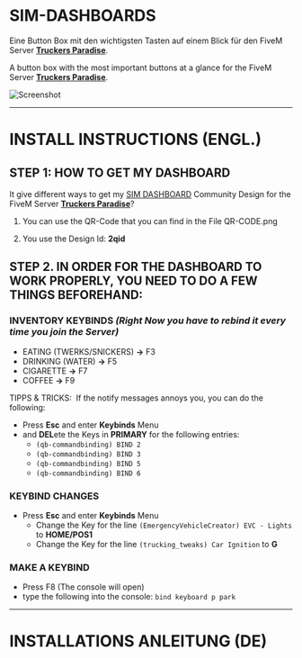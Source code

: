 # SIM-DASHBOARDS

Eine Button Box mit den wichtigsten Tasten auf einem Blick
für den FiveM Server [**Truckers Paradise**](https://discord.gg/4KEZ5EfShJ). 

A button box with the most important buttons at a glance
for the FiveM Server [**Truckers Paradise**](https://discord.gg/4KEZ5EfShJ).

![Screenshot](https://github.com/Ti-Mobeil/Truckers-Paradise-SIM-Dashboard/assets/8138954/338611ba-2a50-456a-a39c-4e8b37958ee2)

---


# INSTALL INSTRUCTIONS (ENGL.)

## STEP 1: HOW TO GET MY DASHBOARD

It give different ways to get my [SIM DASHBOARD](https://stryder-it.de/simdashboard/) Community Design
for the FiveM Server [**Truckers Paradise**](https://discord.gg/4KEZ5EfShJ)?

1. You can use the QR-Code that you can find in the File QR-CODE.png

2. You use the Design Id: **2qid**



## STEP 2. IN ORDER FOR THE DASHBOARD TO WORK PROPERLY, YOU NEED TO DO A FEW THINGS BEFOREHAND:

### INVENTORY KEYBINDS *(Right Now you have to rebind it every time you join the Server)*
- EATING (TWERKS/SNICKERS) **->** F3
- DRINKING (WATER) **->** F5
- CIGARETTE **->** F7
- COFFEE **->** F9

TIPPS & TRICKS:&nbsp;
If the notify messages annoys you, you can do the following:
- Press **Esc** and enter **Keybinds** Menu
- and **DEL**ete the Keys in **PRIMARY** for the following entries:
  - `(qb-commandbinding) BIND 2`
  - `(qb-commandbinding) BIND 3`
  - `(qb-commandbinding) BIND 5` 
  - `(qb-commandbinding) BIND 6` 

### KEYBIND CHANGES
- Press **Esc** and enter **Keybinds** Menu
  - Change the Key for the line `(EmergencyVehicleCreator) EVC - Lights` to **HOME/POS1**
  - Change the Key for the line `(trucking_tweaks) Car Ignition` to **G**

### MAKE A KEYBIND
- Press F8 (The console will open)
- type the following into the console: `bind keyboard p park`


---

# INSTALLATIONS ANLEITUNG (DE)
